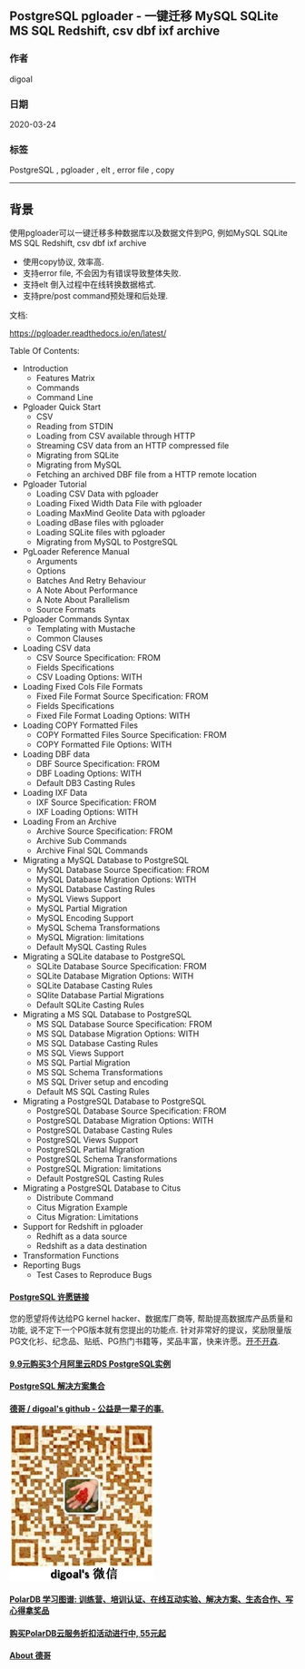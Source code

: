 ## PostgreSQL pgloader - 一键迁移 MySQL SQLite MS SQL Redshift, csv dbf ixf archive  
          
### 作者                                                                          
digoal                                                                                                                   
                            
### 日期                                                                                                                   
2020-03-24                                                                                                               
                                                                                                                   
### 标签                                                                                                                   
PostgreSQL , pgloader , elt , error file , copy   
                       
----                 
                            
## 背景        
使用pgloader可以一键迁移多种数据库以及数据文件到PG, 例如MySQL SQLite MS SQL Redshift, csv dbf ixf archive  
  
- 使用copy协议, 效率高.   
- 支持error file, 不会因为有错误导致整体失败.   
- 支持elt 倒入过程中在线转换数据格式.   
- 支持pre/post command预处理和后处理.   
  
文档:  
  
https://pgloader.readthedocs.io/en/latest/  
  
Table Of Contents:  
  
- Introduction  
    - Features Matrix  
    - Commands  
    - Command Line  
- Pgloader Quick Start  
    - CSV  
    - Reading from STDIN  
    - Loading from CSV available through HTTP  
    - Streaming CSV data from an HTTP compressed file  
    - Migrating from SQLite  
    - Migrating from MySQL  
    - Fetching an archived DBF file from a HTTP remote location  
- Pgloader Tutorial  
    - Loading CSV Data with pgloader  
    - Loading Fixed Width Data File with pgloader  
    - Loading MaxMind Geolite Data with pgloader  
    - Loading dBase files with pgloader  
    - Loading SQLite files with pgloader  
    - Migrating from MySQL to PostgreSQL  
- PgLoader Reference Manual  
    - Arguments  
    - Options  
    - Batches And Retry Behaviour  
    - A Note About Performance  
    - A Note About Parallelism  
    - Source Formats  
- Pgloader Commands Syntax  
    - Templating with Mustache  
    - Common Clauses  
- Loading CSV data  
    - CSV Source Specification: FROM  
    - Fields Specifications  
    - CSV Loading Options: WITH  
- Loading Fixed Cols File Formats  
    - Fixed File Format Source Specification: FROM  
    - Fields Specifications  
    - Fixed File Format Loading Options: WITH  
- Loading COPY Formatted Files  
    - COPY Formatted Files Source Specification: FROM  
    - COPY Formatted File Options: WITH  
- Loading DBF data  
    - DBF Source Specification: FROM  
    - DBF Loading Options: WITH  
    - Default DB3 Casting Rules  
- Loading IXF Data  
    - IXF Source Specification: FROM  
    - IXF Loading Options: WITH  
- Loading From an Archive  
    - Archive Source Specification: FROM  
    - Archive Sub Commands  
    - Archive Final SQL Commands  
- Migrating a MySQL Database to PostgreSQL  
    - MySQL Database Source Specification: FROM  
    - MySQL Database Migration Options: WITH  
    - MySQL Database Casting Rules  
    - MySQL Views Support  
    - MySQL Partial Migration  
    - MySQL Encoding Support  
    - MySQL Schema Transformations  
    - MySQL Migration: limitations  
    - Default MySQL Casting Rules  
- Migrating a SQLite database to PostgreSQL  
    - SQLite Database Source Specification: FROM  
    - SQLite Database Migration Options: WITH  
    - SQLite Database Casting Rules  
    - SQlite Database Partial Migrations  
    - Default SQLite Casting Rules  
- Migrating a MS SQL Database to PostgreSQL  
    - MS SQL Database Source Specification: FROM  
    - MS SQL Database Migration Options: WITH  
    - MS SQL Database Casting Rules  
    - MS SQL Views Support  
    - MS SQL Partial Migration  
    - MS SQL Schema Transformations  
    - MS SQL Driver setup and encoding  
    - Default MS SQL Casting Rules  
- Migrating a PostgreSQL Database to PostgreSQL  
    - PostgreSQL Database Source Specification: FROM  
    - PostgreSQL Database Migration Options: WITH  
    - PostgreSQL Database Casting Rules  
    - PostgreSQL Views Support  
    - PostgreSQL Partial Migration  
    - PostgreSQL Schema Transformations  
    - PostgreSQL Migration: limitations  
    - Default PostgreSQL Casting Rules  
- Migrating a PostgreSQL Database to Citus  
    - Distribute Command  
    - Citus Migration Example  
    - Citus Migration: Limitations  
- Support for Redshift in pgloader  
    - Redhift as a data source  
    - Redshift as a data destination  
- Transformation Functions  
- Reporting Bugs  
    - Test Cases to Reproduce Bugs  
        
  
  
  
  
  
  
  
  
  
  
  
  
  
  
  
  
  
  
  
  
  
  
  
  
  
  
  
  
  
  
  
  
  
  
  
  
  
  
  
  
  
  
  
  
  
  
  
  
  
  
  
  
  
#### [PostgreSQL 许愿链接](https://github.com/digoal/blog/issues/76 "269ac3d1c492e938c0191101c7238216")
您的愿望将传达给PG kernel hacker、数据库厂商等, 帮助提高数据库产品质量和功能, 说不定下一个PG版本就有您提出的功能点. 针对非常好的提议，奖励限量版PG文化衫、纪念品、贴纸、PG热门书籍等，奖品丰富，快来许愿。[开不开森](https://github.com/digoal/blog/issues/76 "269ac3d1c492e938c0191101c7238216").  
  
  
#### [9.9元购买3个月阿里云RDS PostgreSQL实例](https://www.aliyun.com/database/postgresqlactivity "57258f76c37864c6e6d23383d05714ea")
  
  
#### [PostgreSQL 解决方案集合](https://yq.aliyun.com/topic/118 "40cff096e9ed7122c512b35d8561d9c8")
  
  
#### [德哥 / digoal's github - 公益是一辈子的事.](https://github.com/digoal/blog/blob/master/README.md "22709685feb7cab07d30f30387f0a9ae")
  
  
![digoal's wechat](../pic/digoal_weixin.jpg "f7ad92eeba24523fd47a6e1a0e691b59")
  
  
#### [PolarDB 学习图谱: 训练营、培训认证、在线互动实验、解决方案、生态合作、写心得拿奖品](https://www.aliyun.com/database/openpolardb/activity "8642f60e04ed0c814bf9cb9677976bd4")
  
  
#### [购买PolarDB云服务折扣活动进行中, 55元起](https://www.aliyun.com/activity/new/polardb-yunparter?userCode=bsb3t4al "e0495c413bedacabb75ff1e880be465a")
  
  
#### [About 德哥](https://github.com/digoal/blog/blob/master/me/readme.md "a37735981e7704886ffd590565582dd0")
  
